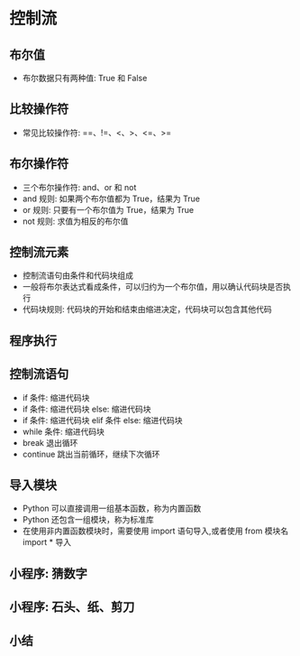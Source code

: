 # 控制流

## 布尔值

- 布尔数据只有两种值: True 和 False

## 比较操作符

- 常见比较操作符: ==、!=、<、>、<=、>=

## 布尔操作符

- 三个布尔操作符: and、or 和 not
- and 规则: 如果两个布尔值都为 True，结果为 True
- or 规则: 只要有一个布尔值为 True，结果为 True
- not 规则: 求值为相反的布尔值

## 控制流元素

- 控制流语句由条件和代码块组成
- 一般将布尔表达式看成条件，可以归约为一个布尔值，用以确认代码块是否执行
- 代码块规则: 代码块的开始和结束由缩进决定，代码块可以包含其他代码

## 程序执行

## 控制流语句

- if 条件: 缩进代码块
- if 条件: 缩进代码块 else: 缩进代码块
- if 条件: 缩进代码块 elif 条件 else: 缩进代码块
- while 条件: 缩进代码块
- break 退出循环
- continue 跳出当前循环，继续下次循环

## 导入模块

- Python 可以直接调用一组基本函数，称为内置函数
- Python 还包含一组模块，称为标准库
- 在使用非内置函数模块时，需要使用 import 语句导入,或者使用 from 模块名 import \* 导入

## 小程序: 猜数字

## 小程序: 石头、纸、剪刀

## 小结
